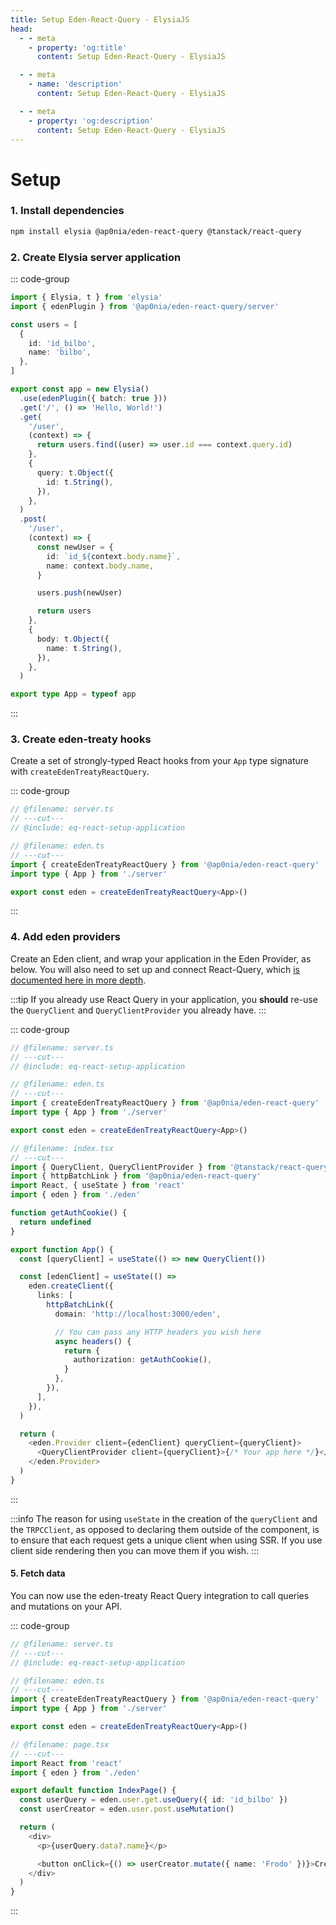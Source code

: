 ```yaml
---
title: Setup Eden-React-Query - ElysiaJS
head:
  - - meta
    - property: 'og:title'
      content: Setup Eden-React-Query - ElysiaJS

  - - meta
    - name: 'description'
      content: Setup Eden-React-Query - ElysiaJS

  - - meta
    - property: 'og:description'
      content: Setup Eden-React-Query - ElysiaJS
---
```


# Setup

### 1. Install dependencies

```sh npm2yarn
npm install elysia @ap0nia/eden-react-query @tanstack/react-query
```

### 2. Create Elysia server application

::: code-group

```typescript twoslash include eq-react-setup-application [server.ts]
import { Elysia, t } from 'elysia'
import { edenPlugin } from '@ap0nia/eden-react-query/server'

const users = [
  {
    id: 'id_bilbo',
    name: 'bilbo',
  },
]

export const app = new Elysia()
  .use(edenPlugin({ batch: true }))
  .get('/', () => 'Hello, World!')
  .get(
    '/user',
    (context) => {
      return users.find((user) => user.id === context.query.id)
    },
    {
      query: t.Object({
        id: t.String(),
      }),
    },
  )
  .post(
    '/user',
    (context) => {
      const newUser = {
        id: `id_${context.body.name}`,
        name: context.body.name,
      }

      users.push(newUser)

      return users
    },
    {
      body: t.Object({
        name: t.String(),
      }),
    },
  )

export type App = typeof app
```

:::

### 3. Create eden-treaty hooks

Create a set of strongly-typed React hooks from your `App` type signature with `createEdenTreatyReactQuery`.

::: code-group

```typescript twoslash include eq-react-setup-client [eden.ts]
// @filename: server.ts
// ---cut---
// @include: eq-react-setup-application

// @filename: eden.ts
// ---cut---
import { createEdenTreatyReactQuery } from '@ap0nia/eden-react-query'
import type { App } from './server'

export const eden = createEdenTreatyReactQuery<App>()
```

:::

### 4. Add eden providers

Create an Eden client, and wrap your application in the Eden Provider, as below.
You will also need to set up and connect React-Query,
which [is documented here in more depth](https://tanstack.com/query/latest/docs/framework/react/quick-start).

:::tip
If you already use React Query in your application,
you **should** re-use the `QueryClient` and `QueryClientProvider` you already have.
:::

::: code-group

```typescript twoslash [index.tsx]
// @filename: server.ts
// ---cut---
// @include: eq-react-setup-application

// @filename: eden.ts
// ---cut---
import { createEdenTreatyReactQuery } from '@ap0nia/eden-react-query'
import type { App } from './server'

export const eden = createEdenTreatyReactQuery<App>()

// @filename: index.tsx
// ---cut---
import { QueryClient, QueryClientProvider } from '@tanstack/react-query'
import { httpBatchLink } from '@ap0nia/eden-react-query'
import React, { useState } from 'react'
import { eden } from './eden'

function getAuthCookie() {
  return undefined
}

export function App() {
  const [queryClient] = useState(() => new QueryClient())

  const [edenClient] = useState(() =>
    eden.createClient({
      links: [
        httpBatchLink({
          domain: 'http://localhost:3000/eden',

          // You can pass any HTTP headers you wish here
          async headers() {
            return {
              authorization: getAuthCookie(),
            }
          },
        }),
      ],
    }),
  )

  return (
    <eden.Provider client={edenClient} queryClient={queryClient}>
      <QueryClientProvider client={queryClient}>{/* Your app here */}</QueryClientProvider>
    </eden.Provider>
  )
}
```

:::

:::info
The reason for using `useState` in the creation of the `queryClient` and the `TRPCClient`,
as opposed to declaring them outside of the component, is to ensure that each request gets a unique client when using SSR.
If you use client side rendering then you can move them if you wish.
:::

#### 5. Fetch data

You can now use the eden-treaty React Query integration to call queries and mutations on your API.

::: code-group

```typescript twoslash[page.tsx]
// @filename: server.ts
// ---cut---
// @include: eq-react-setup-application

// @filename: eden.ts
// ---cut---
import { createEdenTreatyReactQuery } from '@ap0nia/eden-react-query'
import type { App } from './server'

export const eden = createEdenTreatyReactQuery<App>()

// @filename: page.tsx
// ---cut---
import React from 'react'
import { eden } from './eden'

export default function IndexPage() {
  const userQuery = eden.user.get.useQuery({ id: 'id_bilbo' })
  const userCreator = eden.user.post.useMutation()

  return (
    <div>
      <p>{userQuery.data?.name}</p>

      <button onClick={() => userCreator.mutate({ name: 'Frodo' })}>Create Frodo</button>
    </div>
  )
}
```

:::
